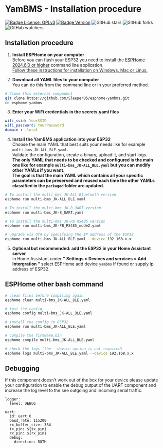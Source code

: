 # YamBMS - Installation procedure

[![Badge License: GPLv3](https://img.shields.io/badge/License-GPLv3-brightgreen.svg)](https://www.gnu.org/licenses/gpl-3.0)
[![Badge Version](https://img.shields.io/github/v/release/Sleeper85/esphome-yambms?include_prereleases&color=yellow&logo=DocuSign&logoColor=white)](https://github.com/Sleeper85/esphome-yambms/releases/latest)
![GitHub stars](https://img.shields.io/github/stars/Sleeper85/esphome-yambms)
![GitHub forks](https://img.shields.io/github/forks/Sleeper85/esphome-yambms)
![GitHub watchers](https://img.shields.io/github/watchers/Sleeper85/esphome-yambms)

## Installation procedure

1. **Install ESPHome on your computer**<br>
Before you can flash your ESP32 you need to install the [ESPHome 2024.6.0 or higher](https://github.com/esphome/esphome/releases) command line application.<br>
[Follow these instructions for installation on Windows, Mac or Linux.](https://esphome.io/guides/installing_esphome)

2. **Download all YAML files to your computer**<br>
You can do this from the command line or in your preferred method.

```bash
# Clone this external component
git clone https://github.com/Sleeper85/esphome-yambms.git
cd esphome-yambms
```

3. **Enter your WiFi credentials in the secrets.yaml files**

```yaml
wifi_ssid: YourSSID
wifi_password: YourPassword
domain : .local
```

4. **Install the YamBMS application into your ESP32**<br>
Choose the main YAML that best suits your needs like for example `multi-bms_JK-ALL_BLE.yaml`.<br>
Validate the configuration, create a binary, upload it, and start logs.<br>
**The only YAML that needs to be checked and configured is the main one like for example `multi-bms_JK-ALL_BLE.yaml` but you can modify other YAMLs if you want.<br>
The goal is that the main YAML which contains all your specific parameters can be preserved and reused each time the other YAMLs classified in the `packaged` folder are updated.**

```bash
# To install the multi-bms JK-ALL Bluetooth version
esphome run multi-bms_JK-ALL_BLE.yaml

# To install the multi-bms JK-B UART version
esphome run multi-bms_JK-B_UART.yaml

# To install the multi-bms JK-PB RS485 version
esphome run multi-bms_JK-PB_RS485_mode2.yaml

# upgrade via OTA by specifying the IP address of the ESP32
esphome run multi-bms_JK-ALL_BLE.yaml --device 192.168.x.x
```

5. **Optional but recommended: add the ESP32 in your Home Assistant server**<br>
In Home Assistant under **" Settings > Devices and services > Add Intergration "** select ESPHome add device `yambms` if found or supply ip address of ESP32.

## ESPHome other bash command

```bash
# clean files before compiling again
esphome clean multi-bms_JK-ALL_BLE.yaml

# test the config
esphome config multi-bms_JK-ALL_BLE.yaml

# install the config in ESP32
esphome run multi-bms_JK-ALL_BLE.yaml

# compile the firmware.bin
esphome compile multi-bms_JK-ALL_BLE.yaml

# check the logs (the --device option is not required)
esphome logs multi-bms_JK-ALL_BLE.yaml --device 192.168.x.x
```

## Debugging

If this component doesn't work out of the box for your device please update your configuration to enable the debug output of the UART component and increase the log level to the see outgoing and incoming serial traffic:

```
logger:
  level: DEBUG

uart:
  id: uart_0
  baud_rate: 115200
  rx_buffer_size: 384
  tx_pin: ${tx_pin}
  rx_pin: ${rx_pin}
  debug:
    direction: BOTH
```